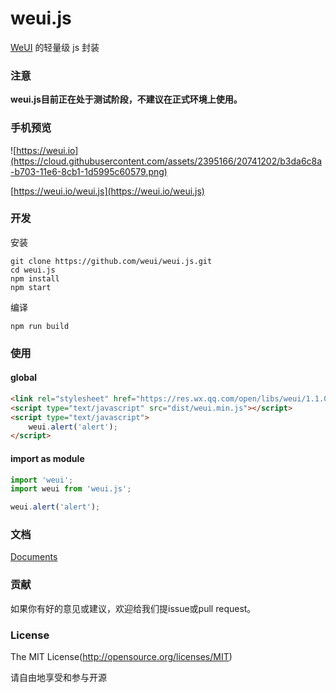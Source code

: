 weui.js
=====

[WeUI](https://github.com/weui/weui.git) 的轻量级 js 封装

### 注意

**weui.js目前正在处于测试阶段，不建议在正式环境上使用。**


### 手机预览

![https://weui.io](https://cloud.githubusercontent.com/assets/2395166/20741202/b3da6c8a-b703-11e6-8cb1-1d5995c60579.png)

[https://weui.io/weui.js](https://weui.io/weui.js)


### 开发

安装

```shell
git clone https://github.com/weui/weui.js.git
cd weui.js
npm install
npm start
```

编译

```shell
npm run build
```


### 使用

#### global 

```html
<link rel="stylesheet" href="https://res.wx.qq.com/open/libs/weui/1.1.0/weui.min.css">
<script type="text/javascript" src="dist/weui.min.js"></script>
<script type="text/javascript">
    weui.alert('alert');
</script>
```

#### import as module

```javascript
import 'weui';
import weui from 'weui.js';

weui.alert('alert');
```

### 文档

[Documents](https://github.com/weui/weui.js/tree/master/docs/README.md)

### 贡献

如果你有好的意见或建议，欢迎给我们提issue或pull request。

### License
The MIT License(http://opensource.org/licenses/MIT)

请自由地享受和参与开源
